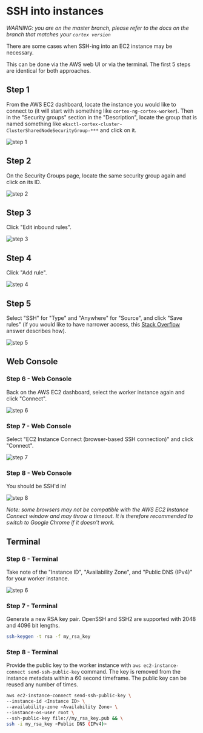 # SSH into instances

_WARNING: you are on the master branch, please refer to the docs on the branch that matches your `cortex version`_

There are some cases when SSH-ing into an EC2 instance may be necessary.

This can be done via the AWS web UI or via the terminal. The first 5 steps are identical for both approaches.

## Step 1

From the AWS EC2 dashboard, locate the instance you would like to connect to (it will start with something like `cortex-ng-cortex-worker`). Then in the "Security groups" section in the "Description", locate the group that is named something like `eksctl-cortex-cluster-ClusterSharedNodeSecurityGroup-***` and click on it.

![step 1](https://user-images.githubusercontent.com/26958764/80001314-e5ae0700-84c6-11ea-8f2e-349d4149a3a1.png)

## Step 2

On the Security Groups page, locate the same security group again and click on its ID.

![step 2](https://user-images.githubusercontent.com/26958764/80001399-fc545e00-84c6-11ea-8a8a-f6c566f67ba9.png)

## Step 3

Click "Edit inbound rules".

![step 3](https://user-images.githubusercontent.com/26958764/80001481-15f5a580-84c7-11ea-83f3-0257ae753af7.png)

## Step 4

Click "Add rule".

![step 4](https://user-images.githubusercontent.com/26958764/80001533-27d74880-84c7-11ea-9aa7-8d11be6c7598.png)

## Step 5

Select "SSH" for "Type" and "Anywhere" for "Source", and click "Save rules" (if you would like to have narrower access, this [Stack Overflow](https://stackoverflow.com/a/56918352/7143662) answer describes how).

![step 5](https://user-images.githubusercontent.com/26958764/80001609-3b82af00-84c7-11ea-911c-4d115d24aef7.png)

## Web Console

### Step 6 - Web Console

Back on the AWS EC2 dashboard, select the worker instance again and click "Connect".

![step 6](https://user-images.githubusercontent.com/26958764/80001744-666d0300-84c7-11ea-9783-9a1efd579404.png)

### Step 7 - Web Console

Select "EC2 Instance Connect (browser-based SSH connection)" and click "Connect".

![step 7](https://user-images.githubusercontent.com/26958764/80001831-813f7780-84c7-11ea-8200-52edc6efde94.png)

### Step 8 - Web Console

You should be SSH'd in!

![step 8](https://user-images.githubusercontent.com/26958764/80001894-9916fb80-84c7-11ea-8883-cc530293f17f.png)

*Note: some browsers may not be compatible with the AWS EC2 Instance Connect window and may throw a timeout. It is therefore recommended to switch to Google Chrome if it doesn't work.*

## Terminal

### Step 6 - Terminal

Take note of the "Instance ID", "Availability Zone", and "Public DNS (IPv4)" for your worker instance.

![step 6](https://user-images.githubusercontent.com/26958764/80010486-2875dc00-84d3-11ea-8edf-afb3cdda6c17.png)

### Step 7 - Terminal

Generate a new RSA key pair. OpenSSH and SSH2 are supported with 2048 and 4096 bit lengths.

```bash
ssh-keygen -t rsa -f my_rsa_key
```

### Step 8 - Terminal

Provide the public key to the worker instance with `aws ec2-instance-connect send-ssh-public-key` command. The key is removed from the instance metadata within a 60 second timeframe. The public key can be reused any number of times.

```bash
aws ec2-instance-connect send-ssh-public-key \
--instance-id <Instance ID> \
--availability-zone <Availability Zone> \
--instance-os-user root \
--ssh-public-key file://my_rsa_key.pub && \
ssh -i my_rsa_key <Public DNS (IPv4)>
```
